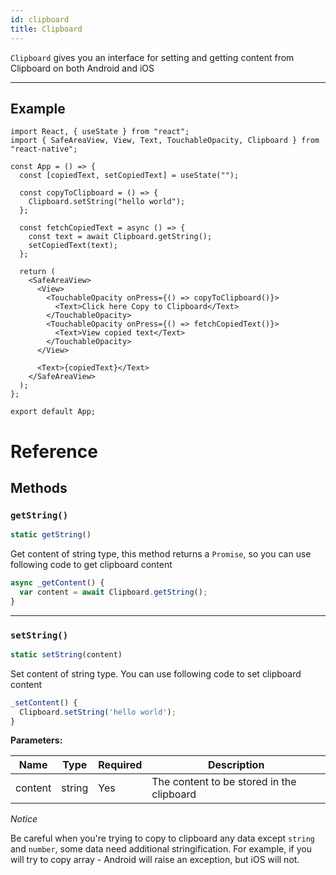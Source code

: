 ```yaml
---
id: clipboard
title: Clipboard
---
```


`Clipboard` gives you an interface for setting and getting content from Clipboard on both Android and iOS

---


## Example

```SnackPlayer name=Clipboard%20API%20Example
import React, { useState } from "react";
import { SafeAreaView, View, Text, TouchableOpacity, Clipboard } from "react-native";

const App = () => {
  const [copiedText, setCopiedText] = useState("");

  const copyToClipboard = () => {
    Clipboard.setString("hello world");
  };

  const fetchCopiedText = async () => {
    const text = await Clipboard.getString();
    setCopiedText(text);
  };

  return (
    <SafeAreaView>
      <View>
        <TouchableOpacity onPress={() => copyToClipboard()}>
          <Text>Click here Copy to Clipboard</Text>
        </TouchableOpacity>
        <TouchableOpacity onPress={() => fetchCopiedText()}>
          <Text>View copied text</Text>
        </TouchableOpacity>
      </View>

      <Text>{copiedText}</Text>
    </SafeAreaView>
  );
};

export default App;
```

# Reference

## Methods

### `getString()`

```jsx
static getString()
```

Get content of string type, this method returns a `Promise`, so you can use following code to get clipboard content

```jsx
async _getContent() {
  var content = await Clipboard.getString();
}
```

---

### `setString()`

```jsx
static setString(content)
```

Set content of string type. You can use following code to set clipboard content

```jsx
_setContent() {
  Clipboard.setString('hello world');
}
```
**Parameters:**

| Name      | Type     | Required | Description                                |
| ------    | ------   | -------- | -------------------------------------------|
| content   | string   | Yes      | The content to be stored in the clipboard  | 

_Notice_

Be careful when you're trying to copy to clipboard any data except `string` and `number`, some data need additional stringification. For example, if you will try to copy array - Android will raise an exception, but iOS will not.
